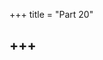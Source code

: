 +++
title = "Part 20"

+++
---
















































































































































































































































































































































































































































































































































































































